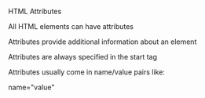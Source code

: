 HTML Attributes

All HTML elements can have attributes

Attributes provide additional information about an element

Attributes are always specified in the start tag

Attributes usually come in name/value pairs like: 

name="value"
